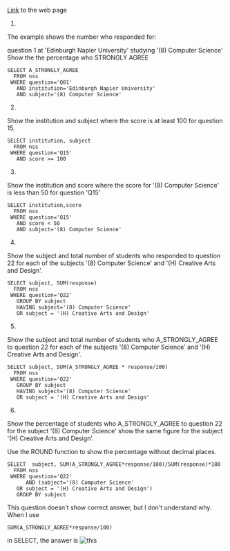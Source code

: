 [Link](https://sqlzoo.net/wiki/NSS_Tutorial) to the web page

1.
The example shows the number who responded for:

question 1
at 'Edinburgh Napier University'
studying '(8) Computer Science'
Show the the percentage who STRONGLY AGREE
```
SELECT A_STRONGLY_AGREE
  FROM nss
 WHERE question='Q01'
   AND institution='Edinburgh Napier University'
   AND subject='(8) Computer Science'
```
2.
Show the institution and subject where the score is at least 100 for question 15.
```
SELECT institution, subject
  FROM nss
 WHERE question='Q15'
   AND score >= 100
```

3.
Show the institution and score where the score for '(8) Computer Science' is less than 50 for question 'Q15'
```
SELECT institution,score
  FROM nss
 WHERE question='Q15'
   AND score < 50
   AND subject='(8) Computer Science'
```
4.
Show the subject and total number of students who responded to question 22 for each of the subjects '(8) Computer Science' and '(H) Creative Arts and Design'.
```
SELECT subject, SUM(response)
  FROM nss
 WHERE question='Q22'
   GROUP BY subject
   HAVING subject='(8) Computer Science'
   OR subject = '(H) Creative Arts and Design'
```
5.
Show the subject and total number of students who A_STRONGLY_AGREE to question 22 for each of the subjects '(8) Computer Science' and '(H) Creative Arts and Design'.
```
SELECT subject, SUM(A_STRONGLY_AGREE * response/100)
  FROM nss
 WHERE question='Q22'
   GROUP BY subject
   HAVING subject='(8) Computer Science'
   OR subject = '(H) Creative Arts and Design'
```
6.
Show the percentage of students who A_STRONGLY_AGREE to question 22 for the subject '(8) Computer Science' show the same figure for the subject '(H) Creative Arts and Design'.

Use the ROUND function to show the percentage without decimal places.
```
SELECT  subject, SUM(A_STRONGLY_AGREE*response/100)/SUM(response)*100
  FROM nss
 WHERE question='Q22'
      AND (subject='(8) Computer Science'
   OR subject = '(H) Creative Arts and Design')
   GROUP BY subject
```
This question doesn't show correct answer, but I don't understand why. When I use 
```
SUM(A_STRONGLY_AGREE*response/100)
``` 
in SELECT, the answer is ![this](/../img/divid)

  
